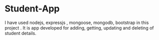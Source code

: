 # Student-App
I have used nodejs, expressjs , mongoose, mongodb, bootstrap in this project . It is app developed for adding, getting, updating and deleting of student details.
